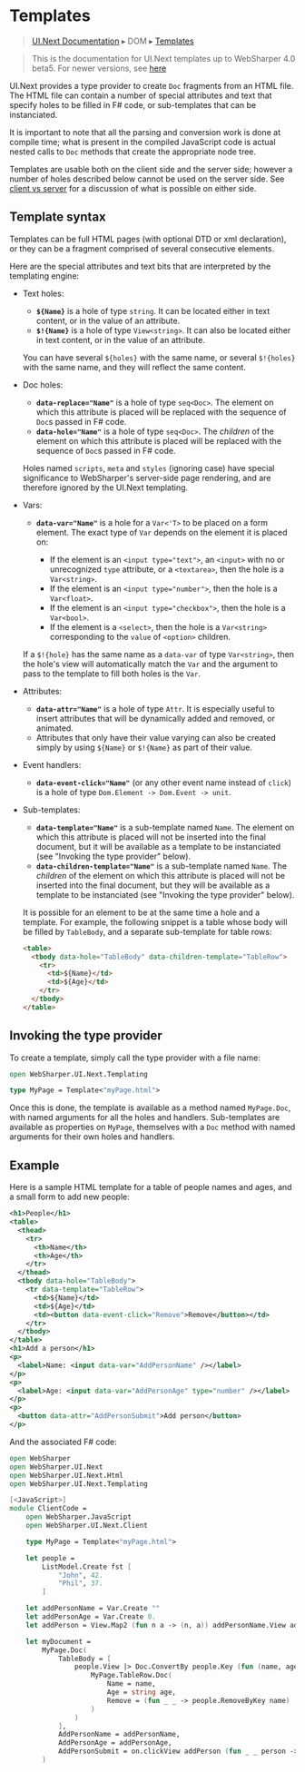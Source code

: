 # Templates
> [UI.Next Documentation](UINext.md) ▸ DOM ▸ [Templates](UINext-Templates.md)

> This is the documentation for UI.Next templates up to WebSharper 4.0 beta5.
> For newer versions, see [here](UINext-Templates.md)

UI.Next provides a type provider to create `Doc` fragments from an HTML file.
The HTML file can contain a number of special attributes and text that specify
holes to be filled in F# code, or sub-templates that can be instanciated.

It is important to note that all the parsing and conversion work is done at
compile time; what is present in the compiled JavaScript code is actual nested
calls to `Doc` methods that create the appropriate node tree.

Templates are usable both on the client side and the server side; however a
number of holes described below cannot be used on the server side. See
[client vs server](UINext-ClientServer.md) for a discussion of what is possible on
either side.

## Template syntax

Templates can be full HTML pages (with optional DTD or xml declaration), or
they can be a fragment comprised of several consecutive elements.

Here are the special attributes and text bits that are interpreted by the
templating engine:

* Text holes:

    * **`${Name}`** is a hole of type `string`. It can be located either in
      text content, or in the value of an attribute.
    * **`$!{Name}`** is a hole of type `View<string>`. It can also be located
      either in text content, or in the value of an attribute.

    You can have several `${holes}` with the same name, or several `$!{holes}`
    with the same name, and they will reflect the same content.

* Doc holes:

    * **`data-replace="Name"`** is a hole of type `seq<Doc>`. The element on
      which this attribute is placed will be replaced with the sequence of
      `Doc`s passed in F# code.
    * **`data-hole="Name"`** is a hole of type `seq<Doc>`. The _children_ of
      the element on which this attribute is placed will be replaced with the
      sequence of `Doc`s passed in F# code.

    Holes named `scripts`, `meta` and `styles` (ignoring case) have special
    significance to WebSharper's server-side page rendering, and are therefore
    ignored by the UI.Next templating.

* Vars:

    * **`data-var="Name"`** is a hole for a `Var<'T>` to be placed on a form
      element. The exact type of `Var` depends on the element it is placed on:

        * If the element is an `<input type="text">`, an `<input>` with no or
          unrecognized `type` attribute, or a `<textarea>`, then the hole is a
          `Var<string>`.
        * If the element is an `<input type="number">`, then the hole is a
          `Var<float>`.
        * If the element is an `<input type="checkbox">`, then the hole is a
          `Var<bool>`.
        * If the element is a `<select>`, then the hole is a `Var<string>`
          corresponding to the `value` of `<option>` children.

    If a `$!{hole}` has the same name as a `data-var` of type `Var<string>`,
    then the hole's view will automatically match the `Var` and the argument to
    pass to the template to fill both holes is the `Var`.

* Attributes:

    * **`data-attr="Name"`** is a hole of type `Attr`. It is especially useful
      to insert attributes that will be dynamically added and removed, or
      animated.
    * Attributes that only have their value varying can also be created simply
      by using `${Name}` or `$!{Name}` as part of their value.

* Event handlers:

    * **`data-event-click="Name"`** (or any other event name instead of
      `click`) is a hole of type `Dom.Element -> Dom.Event -> unit`.

* Sub-templates:

    * **`data-template="Name"`** is a sub-template named `Name`. The element on
      which this attribute is placed will not be inserted into the final
      document, but it will be available as a template to be instanciated (see
      "Invoking the type provider" below).
    * **`data-children-template="Name"`** is a sub-template named `Name`. The
      _children_ of the element on which this attribute is placed will not be
      inserted into the final document, but they will be available as a
      template to be instanciated (see "Invoking the type provider" below).

    It is possible for an element to be at the same time a hole and a template.
    For example, the following snippet is a table whose body will be filled by
    `TableBody`, and a separate sub-template for table rows:

    ```html
    <table>
      <tbody data-hole="TableBody" data-children-template="TableRow">
        <tr>
          <td>${Name}</td>
          <td>${Age}</td>
        </tr>
      </tbody>
    </table>
    ```

## Invoking the type provider

To create a template, simply call the type provider with a file name:

```fsharp
open WebSharper.UI.Next.Templating

type MyPage = Template<"myPage.html">
```

Once this is done, the template is available as a method named `MyPage.Doc`,
with named arguments for all the holes and handlers. Sub-templates are
available as properties on `MyPage`, themselves with a `Doc` method with named
arguments for their own holes and handlers.

## Example

Here is a sample HTML template for a table of people names and ages, and a
small form to add new people:

```xml
<h1>People</h1>
<table>
  <thead>
    <tr>
      <th>Name</th>
      <th>Age</th>
    </tr>
  </thead>
  <tbody data-hole="TableBody">
    <tr data-template="TableRow">
      <td>${Name}</td>
      <td>${Age}</td>
      <td><button data-event-click="Remove">Remove</button></td>
    </tr>
  </tbody>
</table>
<h1>Add a person</h1>
<p>
  <label>Name: <input data-var="AddPersonName" /></label>
</p>
<p>
  <label>Age: <input data-var="AddPersonAge" type="number" /></label>
</p>
<p>
  <button data-attr="AddPersonSubmit">Add person</button>
</p>
```

And the associated F# code:

```fsharp
open WebSharper
open WebSharper.UI.Next
open WebSharper.UI.Next.Html
open WebSharper.UI.Next.Templating

[<JavaScript>]
module ClientCode =
    open WebSharper.JavaScript
    open WebSharper.UI.Next.Client

    type MyPage = Template<"myPage.html">

    let people =
        ListModel.Create fst [
            "John", 42.
            "Phil", 37.
        ]

    let addPersonName = Var.Create ""
    let addPersonAge = Var.Create 0.
    let addPerson = View.Map2 (fun n a -> (n, a)) addPersonName.View addPersonAge.View

    let myDocument =
        MyPage.Doc(
            TableBody = [
                people.View |> Doc.ConvertBy people.Key (fun (name, age) ->
                    MyPage.TableRow.Doc(
                        Name = name,
                        Age = string age,
                        Remove = (fun _ _ -> people.RemoveByKey name)
                    )
                )
            ],
            AddPersonName = addPersonName,
            AddPersonAge = addPersonAge,
            AddPersonSubmit = on.clickView addPerson (fun _ _ person -> people.Add person)
        )
```
